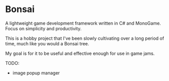 # Bonsai

A lightweight game development framework written in C# and MonoGame. Focus on simplicity and productivity. 

This is a hobby project that I've been slowly cultivating over a long period of time, much like you would a Bonsai tree. 

My goal is for it to be useful and effective enough for use in game jams.

TODO:
- image popup manager